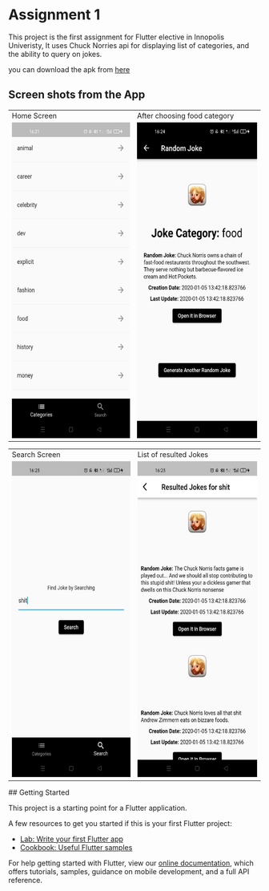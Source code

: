 # Assignment 1

This project is the first assignment for Flutter elective in Innopolis Univeristy, It uses Chuck Norries api for displaying list of categories, and the ability to query on jokes.

you can download the apk from [here](/build/app/outputs/flutter-apk/app-release.apk) 


## Screen shots from the App

<table>
  <tr>
    <td>Home Screen</td>
     <td>After choosing food category</td>
  </tr>
  <tr>
    <td><img src="/screenshots/photo_2022-02-20%2016.25.52.jpeg" width=300 height=630></td>
    <td><img src="/screenshots/photo_2022-02-20%2016.26.02.jpeg" width=300 height=630></td>
  </tr>
 </table>
<table>
  <tr>
    <td>Search Screen</td>
     <td>List of resulted Jokes</td>
  </tr>
  <tr>
    <td><img src="/screenshots/photo_2022-02-20%2016.25.59.jpeg" width=300 height=630></td>
    <td><img src="/screenshots/photo_2022-02-20%2016.26.00.jpeg" width=300 height=630></td>
  </tr>
 </table>
## Getting Started

This project is a starting point for a Flutter application.

A few resources to get you started if this is your first Flutter project:

- [Lab: Write your first Flutter app](https://flutter.dev/docs/get-started/codelab)
- [Cookbook: Useful Flutter samples](https://flutter.dev/docs/cookbook)

For help getting started with Flutter, view our
[online documentation](https://flutter.dev/docs), which offers tutorials,
samples, guidance on mobile development, and a full API reference.

